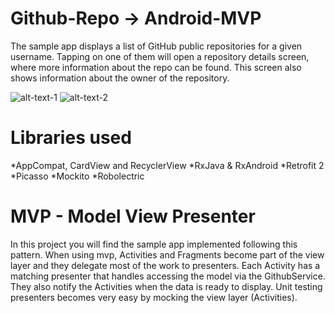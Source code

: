 # Github-Repo -> Android-MVP

The sample app displays a list of GitHub public repositories for a given username. Tapping on one of them will open a repository details screen, where more information about the repo can be found. This screen also shows information about the owner of the repository.

![alt-text-1](https://github.com/sinhaDroid/GithubRepo-Android-MVP/blob/master/Screenshot_1480329510.png?raw=true "MAIN SCREEN") ![alt-text-2](https://github.com/sinhaDroid/GithubRepo-Android-MVP/blob/master/Screenshot_1480329515.png?raw=true "USER SCREEN")

# Libraries used
*AppCompat, CardView and RecyclerView
*RxJava & RxAndroid
*Retrofit 2
*Picasso
*Mockito
*Robolectric

# MVP - Model View Presenter
In this project you will find the sample app implemented following this pattern. When using mvp, Activities and Fragments become part of the view layer and they delegate most of the work to presenters. Each Activity has a matching presenter that handles accessing the model via the GithubService. They also notify the Activities when the data is ready to display. Unit testing presenters becomes very easy by mocking the view layer (Activities).
